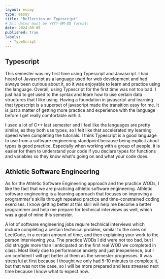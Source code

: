 ```yaml
---
layout: essay
type: essay
title: "Reflection on Typescript"
# All dates must be YYYY-MM-DD format!
date: 2024-09-05
published: true
labels:
  - TypeScript
---
```


## Typescript
This semester was my first time using Typescript and Javascript. I had heard of Javascript as a language used for web development and had always been curious about it, so it was enjoyable to learn and practice using the language. Overall, using Typescript for the first time was not too bad. I just had to get used to the syntax and learn how to use certain data structures that I like using. Having a foundation in javascript and learning that typescript is a superset of javascript made the transition easy for me. It is just a matter of getting more practice and experience with the language before I get really comfortable with it. 

I used a lot of C++ last semester and I feel like the languages are pretty similar, as they both use types, so I felt like that accelerated my learning speed when completing the tutorials. I think Typescript is a good language to use from a software engineering standpoint because being explicit about types is good practice. Especially when working with a group of people, it is easier for them to understand your code if you declare types for functions and variables so they know what's going on and what your code does. 

## Athletic Software Engineering
As for the Athletic Software Engineering approach and the practice WODs, I like the fact that we are practicing athletic software engineering. Athletic software engineering is a learning approach that focuses on improving a programmer's skills through repeated practice and time-constrained coding exercises. I know getting better at this skill will help me become a better programmer and help me prepare for technical interviews as well, which was a goal of mine this semester. 

A lot of software engineering jobs require technical interviews which include completing a certain technical problem, similar to the ones on LeetCode, in a certain amount of time, and then explaining your work to the person interviewing you. The practice WODs I did were not too bad, but I did struggle more than I anticipated on the first real WOD we completed in class. Most likely due to performance anxiety and just inexperience, but I am confident I will get better at them as the semester progresses. It was stressful at first because I thought we only had 5-10 minutes to complete it, but that was not the case, so I will be more prepared and less stressed next time because I know what to expect now. 
